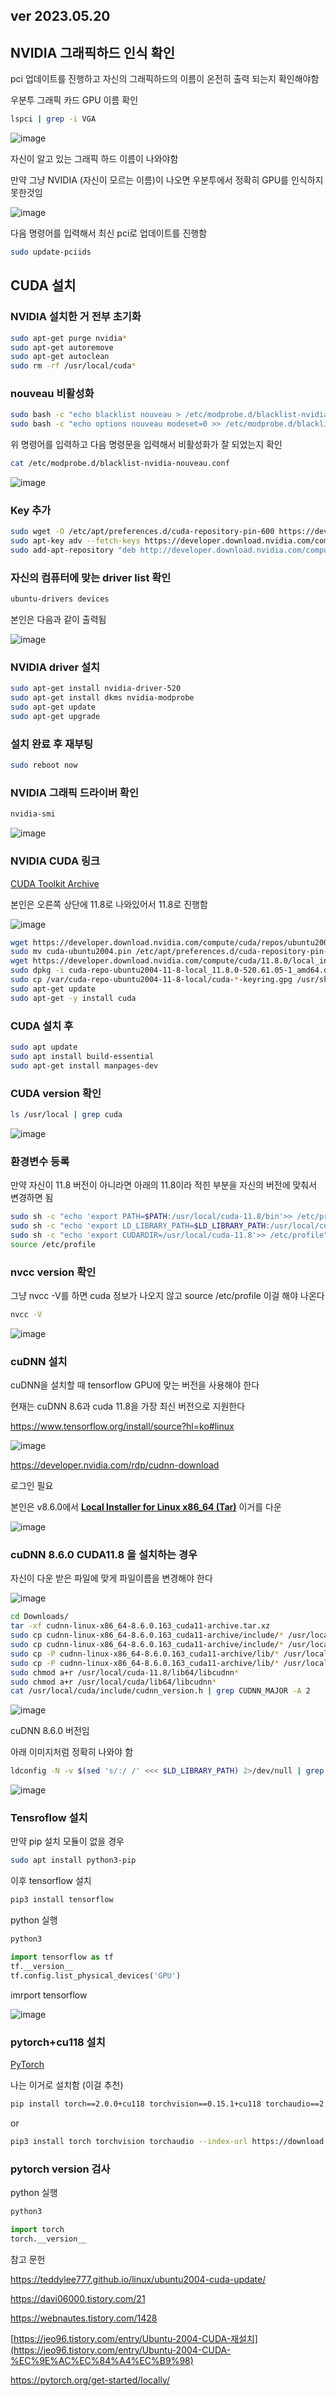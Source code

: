 ## ver 2023.05.20

## NVIDIA 그래픽하드 인식 확인

pci 업데이트를 진행하고 자신의 그래픽하드의 이름이 온전히 출력 되는지 확인해야함

우분투 그래픽 카드 GPU 이름 확인

```bash
lspci | grep -i VGA
```

![image](https://github.com/DongminKim21800064/IAIA_Project2_RobotSonny/assets/91419683/8e9e36b1-548f-45fb-8f09-2ce13a9eba46)


자신이 알고 있는 그래픽 하드 이름이 나와야함 

만약 그냥 NVIDIA (자신이 모르는 이름)이 나오면 우분투에서 정확히 GPU를 인식하지 못한것임

![image](https://github.com/DongminKim21800064/IAIA_Project2_RobotSonny/assets/91419683/0584c501-481b-4cce-81c7-2293c0075fc6)


다음 명령어를 입력해서 최신 pci로 업데이트를 진행함

```bash
sudo update-pciids
```

## CUDA 설치

### NVIDIA 설치한 거 전부 초기화

```bash
sudo apt-get purge nvidia*
sudo apt-get autoremove
sudo apt-get autoclean
sudo rm -rf /usr/local/cuda*
```

### **nouveau 비활성화**

```bash
sudo bash -c "echo blacklist nouveau > /etc/modprobe.d/blacklist-nvidia-nouveau.conf"
sudo bash -c "echo options nouveau modeset=0 >> /etc/modprobe.d/blacklist-nvidia-nouveau.conf"
```

위 명령어를 입력하고 다음 명령문을 입력해서 비활성화가 잘 되었는지 확인

```bash
cat /etc/modprobe.d/blacklist-nvidia-nouveau.conf
```

![image](https://github.com/DongminKim21800064/IAIA_Project2_RobotSonny/assets/91419683/3a764b12-6379-401a-8f39-9e1ca1716a96)


### Key 추가

```bash
sudo wget -O /etc/apt/preferences.d/cuda-repository-pin-600 https://developer.download.nvidia.com/compute/cuda/repos/ubuntu2004/x86_64/cuda-ubuntu2004.pin
sudo apt-key adv --fetch-keys https://developer.download.nvidia.com/compute/cuda/repos/ubuntu2004/x86_64/7fa2af80.pub
sudo add-apt-repository "deb http://developer.download.nvidia.com/compute/cuda/repos/ubuntu2004/x86_64/ /"
```

### 자신의 컴퓨터에 맞는 driver list 확인

```bash
ubuntu-drivers devices
```

본인은 다음과 같이 출력됨

![image](https://github.com/DongminKim21800064/IAIA_Project2_RobotSonny/assets/91419683/b217fe97-6ba8-4965-988f-c6b129069ba7)


### NVIDIA driver 설치

```bash
sudo apt-get install nvidia-driver-520
sudo apt-get install dkms nvidia-modprobe
sudo apt-get update
sudo apt-get upgrade
```

### 설치 완료 후 재부팅

```bash
sudo reboot now
```

### NVIDIA 그래픽 드라이버 확인

```bash
nvidia-smi
```

![image](https://github.com/DongminKim21800064/IAIA_Project2_RobotSonny/assets/91419683/a2c5f19a-cce2-4b66-9200-4ba1fe720fa6)


### NVIDIA CUDA 링크

[CUDA Toolkit Archive](https://developer.nvidia.com/cuda-toolkit-archive)

본인은 오른쪽 상단에 11.8로 나와있어서 11.8로 진행함

![image](https://github.com/DongminKim21800064/IAIA_Project2_RobotSonny/assets/91419683/0bab0e39-64be-42d5-990b-76bbc08e2c86)


```bash
wget https://developer.download.nvidia.com/compute/cuda/repos/ubuntu2004/x86_64/cuda-ubuntu2004.pin
sudo mv cuda-ubuntu2004.pin /etc/apt/preferences.d/cuda-repository-pin-600
wget https://developer.download.nvidia.com/compute/cuda/11.8.0/local_installers/cuda-repo-ubuntu2004-11-8-local_11.8.0-520.61.05-1_amd64.deb
sudo dpkg -i cuda-repo-ubuntu2004-11-8-local_11.8.0-520.61.05-1_amd64.deb
sudo cp /var/cuda-repo-ubuntu2004-11-8-local/cuda-*-keyring.gpg /usr/share/keyrings/
sudo apt-get update
sudo apt-get -y install cuda
```

### CUDA 설치 후

```bash
sudo apt update
sudo apt install build-essential
sudo apt-get install manpages-dev
```

### CUDA version 확인

```bash
ls /usr/local | grep cuda
```

![image](https://github.com/DongminKim21800064/IAIA_Project2_RobotSonny/assets/91419683/a77ae071-df5b-4602-bb8b-74461c51c8ca)


### 환경변수 등록

만약 자신이 11.8 버전이 아니라면 아래의 11.8이라 적힌 부분을 자신의 버전에 맞춰서 변경하면 됨

```bash
sudo sh -c "echo 'export PATH=$PATH:/usr/local/cuda-11.8/bin'>> /etc/profile"
sudo sh -c "echo 'export LD_LIBRARY_PATH=$LD_LIBRARY_PATH:/usr/local/cuda-11.8/lib64'>> /etc/profile"
sudo sh -c "echo 'export CUDARDIR=/usr/local/cuda-11.8'>> /etc/profile"
source /etc/profile
```

### nvcc version 확인

그냥 nvcc -V를 하면 cuda 정보가 나오지 않고 source /etc/profile 이걸 해야 나온다

```bash
nvcc -V
```

![image](https://github.com/DongminKim21800064/IAIA_Project2_RobotSonny/assets/91419683/91e80f0d-d6a4-4737-ab0b-9fd1f78189e6)

### cuDNN 설치

cuDNN을 설치할 때 tensorflow GPU에 맞는 버전을 사용해야 한다 

현재는 cuDNN 8.6과 cuda 11.8을 가장 최신 버전으로 지원한다

https://www.tensorflow.org/install/source?hl=ko#linux

![image](https://github.com/DongminKim21800064/IAIA_Project2_RobotSonny/assets/91419683/3ab4c50b-0de5-4c4b-b92b-dc7efb10b53c)

https://developer.nvidia.com/rdp/cudnn-download

로그인 필요

본인은 v8.6.0에서 **[Local Installer for Linux x86_64 (Tar)](https://developer.nvidia.com/downloads/compute/cudnn/secure/8.8.1/local_installers/11.8/cudnn-linux-x86_64-8.8.1.3_cuda11-archive.tar.xz/)** 이거를 다운

![image](https://github.com/DongminKim21800064/IAIA_Project2_RobotSonny/assets/91419683/cf5544f6-7bb5-4584-9efe-9280a065bd8c)


### cuDNN 8.6.0 CUDA11.8 을 설치하는 경우

자신이 다운 받은 파일에 맞게 파일이름을 변경해야 한다

![image](https://github.com/DongminKim21800064/IAIA_Project2_RobotSonny/assets/91419683/ddd9972c-a44f-4501-9355-5e64995e0be3)


```bash
cd Downloads/
tar -xf cudnn-linux-x86_64-8.6.0.163_cuda11-archive.tar.xz
sudo cp cudnn-linux-x86_64-8.6.0.163_cuda11-archive/include/* /usr/local/cuda-11.8/include
sudo cp cudnn-linux-x86_64-8.6.0.163_cuda11-archive/include/* /usr/local/cuda/include
sudo cp -P cudnn-linux-x86_64-8.6.0.163_cuda11-archive/lib/* /usr/local/cuda-11.8/lib64
sudo cp -P cudnn-linux-x86_64-8.6.0.163_cuda11-archive/lib/* /usr/local/cuda/lib64
sudo chmod a+r /usr/local/cuda-11.8/lib64/libcudnn*
sudo chmod a+r /usr/local/cuda/lib64/libcudnn*
cat /usr/local/cuda/include/cudnn_version.h | grep CUDNN_MAJOR -A 2
```

![image](https://github.com/DongminKim21800064/IAIA_Project2_RobotSonny/assets/91419683/9b7813ab-e064-4694-a7bc-8c5c2ee764fa)


cuDNN 8.6.0 버전임

아래 이미지처럼 정확히 나와야 함

```bash
ldconfig -N -v $(sed 's/:/ /' <<< $LD_LIBRARY_PATH) 2>/dev/null | grep libcudnn
```

![image](https://github.com/DongminKim21800064/IAIA_Project2_RobotSonny/assets/91419683/0e87e117-fc3c-40f2-92ba-1863a4207f83)


### Tensroflow 설치

만약 pip 설치 모듈이 없을 경우

```bash
sudo apt install python3-pip
```

이후 tensorflow 설치

```bash
pip3 install tensorflow
```

python  실행

```bash
python3
```

```python
import tensorflow as tf
tf.__version__
tf.config.list_physical_devices('GPU')
```

imrport tensorflow

![image](https://github.com/DongminKim21800064/IAIA_Project2_RobotSonny/assets/91419683/0fd3682a-c30d-44e8-a282-8f1f61aa8219)

### pytorch+cu118 설치

[PyTorch](https://pytorch.org/get-started/locally/)

나는 이거로 설치함 (이걸 추천)

```bash
pip install torch==2.0.0+cu118 torchvision==0.15.1+cu118 torchaudio==2.0.1 --index-url https://download.pytorch.org/whl/cu118
```

or

```bash
pip3 install torch torchvision torchaudio --index-url https://download.pytorch.org/whl/cu118
```

### pytorch version 검사

python  실행

```python
python3
```

```python
import torch
torch.__version__
```

참고 문헌

https://teddylee777.github.io/linux/ubuntu2004-cuda-update/

https://davi06000.tistory.com/21

https://webnautes.tistory.com/1428

[https://jeo96.tistory.com/entry/Ubuntu-2004-CUDA-재설치](https://jeo96.tistory.com/entry/Ubuntu-2004-CUDA-%EC%9E%AC%EC%84%A4%EC%B9%98)

https://pytorch.org/get-started/locally/

